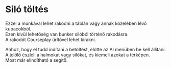 # Siló töltés
  
Ezzel a munkával lehet rakodni a táblán vagy annak közelében lévő kupacokból.  
Ezen kívül lehetőség van bunker silóból történő rakodásra.  
A rakodót Courseplay ürítővel lehet kirakni.  


  
Ahhoz, hogy el tudd indítani a betöltést, elötte az AI menüben be kell állítani.  
A jelölő észleli a halmokat vagy silókat, és kiemeli azokat a térképen.  
Most már elindítható a segítő.  


